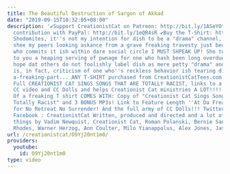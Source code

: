 ```yaml
---
title: The Beautiful Destruction of Sargon of Akkad
date: "2019-09-15T10:32:05+08:00"
description: '✔Support CreationistCat on Patreon: http://bit.ly/1ASeYOt ✔One-time
  contribution with PayPal: http://bit.ly/1eQR4sR ✔Buy the T-Shirt: http://CreationistCatTees.com
  Shodomites, it''s not my intention for dish to be a "drama" channel, but when I
  shee my peers looking askance from a grave freaking travesty just because da one
  who commits it ish within dare social circle I MUST SHPEAK UP! Sho today I present
  to you a heaping serving of pwnage for one who hash been long overdue. I can only
  hope dat others do not foolishly label dish as mere petty "drama" and shee dat it
  is, in fact, criticism of one who''s reckless behavior ish tearing dish community
  a-freaking-part... ANY T-SHIRT purchased from CreationistCatTees.com comes with
  Full CREATIONIST CAT SINGS SONGS THAT ARE TOTALLY RACIST, links to a feature length
  CC video and CC Dolls and helps Creationist Cat ministries A LOT!!!!! EVERY PURCHASE
  Of a freaking T shirt COMES WITH: Copy of "Creationist Cat Sings Songs That Are
  Totally Racist" and 3 BONUS MP3s! Link to Feature Length ''At Da Freaking Movies''
  for No Retreat No Surrender! And the full army of CC Dolls!!! Twitter : @CreationistCat
  Facebook : CreationistCat Written, produced and directed and a lot of freaking other
  things by Vadim Newquist, Creationist Cat, Roman Polanski, Bernie Sanders, Randy
  Rhodes, Warner Herzog, Ann Coulter, Milo Yianappolus, Alex Jones, Jason'
url: /creationistcat/O9Yj20nt1m0/
providers:
  youtube:
    id: O9Yj20nt1m0
type: video
---
```

